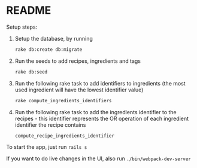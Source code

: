 # README

Setup steps:

1. Setup the database, by running

   ```bash
   rake db:create db:migrate
   ```
2. Run the seeds to add recipes, ingredients and tags

   ```bash
   rake db:seed
   ```
3. Run the following rake task to add identifiers to ingredients (the most used ingredient will have the lowest identifier value)

   ```bash
   rake compute_ingredients_identifiers
   ```
4. Run the following rake task to add the ingredients identifier to the recipes - this identifier represents the OR operation of each ingredient identifier the recipe contains

   ```bash
   compute_recipe_ingredients_identifier
   ```

To start the app, just run `rails s`

If you want to do live changes in the UI, also run `./bin/webpack-dev-server`
